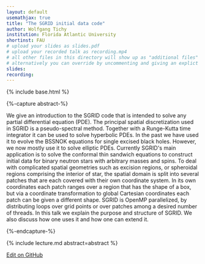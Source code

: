 ```yaml
---
layout: default
usemathjax: true
title: "The SGRID initial data code"
author: Wolfgang Tichy
institution: Florida Atlantic University
shortinst: FAU
# upload your slides as slides.pdf
# upload your recorded talk as recording.mp4
# all other files in this directory will show up as "additional files"
# alternatively you can override by uncommenting and giving an explict URL:
slides: 
recording: 
---
```

{% include base.html %}

{%-capture abstract-%}

We give an introduction to the SGRID code that is intended to solve any 
partial differential equation (PDE). The principal spatial discretization 
used in SGRID is a pseudo-spectral method. Together with a Runge-Kutta time 
integrator it can be used to solve hyperbolic PDEs. In the past we have used 
it to evolve the BSSNOK equations for single excised black holes. However, 
we now mostly use it to solve elliptic PDEs. Currently SGRID's main 
application is to solve the conformal thin sandwich equations to construct 
initial data for binary neutron stars with arbitrary masses and spins. To 
deal with complicated spatial geometries such as excision regions, or 
spheroidal regions comprising the interior of star, the spatial domain is 
split into several patches that are each covered with their own coordinate 
system. In its own coordinates each patch ranges over a region that has the 
shape of a box, but via a coordinate transformation to global Cartesian 
coordinates each patch can be given a different shape. SGRID is OpenMP 
parallelized, by distributing loops over grid points or over patches among a 
desired number of threads. In this talk we explain the purpose and structure 
of SGRID. We also discuss how one uses it and how one can extend it.

{%-endcapture-%}

<div class="col-xs-12" markdown="1">
{% include lecture.md abstract=abstract %}

[Edit on GitHub](https://github.com/EinsteinToolkit/et2021uiuc/edit/master/{{page.path}})
</div>

